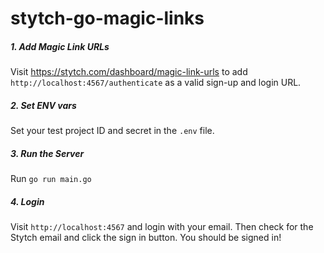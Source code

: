 # stytch-go-magic-links

##### 1. Add Magic Link URLs
Visit https://stytch.com/dashboard/magic-link-urls to add
`http://localhost:4567/authenticate` as a valid sign-up and login URL.

##### 2. Set ENV vars
Set your test project ID and secret in the `.env` file.

##### 3. Run the Server

Run `go run main.go`

##### 4. Login

Visit `http://localhost:4567` and login with your email.
Then check for the Stytch email and click the sign in button.
You should be signed in!
